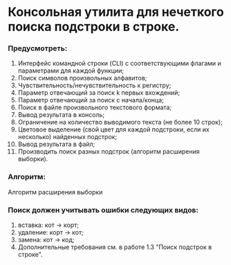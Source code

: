 # Консольная утилита для нечеткого поиска подстроки в строке.

### Предусмотреть:

1. Интерфейс командной строки (CLI) с соответствующими флагами и параметрами для каждой функции;
2. Поиск символов произвольных алфавитов;
3. Чувствительность/нечувствительность к регистру;
4. Параметр отвечающий за поиск k первых вхождений;
5. Параметр отвечающий за поиск с начала/конца;
6. Поиск в файле произвольного текстового формата;
7. Вывод результата в консоль;
8. Ограничение на количество выводимого текста (не более 10 строк);
9. Цветовое выделение (свой цвет для каждой подстроки, если их несколько) найденных подстрок;
10. Вывод результата в файл;
11. Производить поиск разных подстрок (алгоритм расширения выборки).

### Алгоритм:

Алгоритм расширения выборки

### Поиск должен учитывать ошибки следующих видов:

1. вставка: кот → корт;
2. удаление: корт → кот;
3. замена: кот → код;
4. Дополнительные требования см. в работе 1.3 "Поиск подстрок в строке".